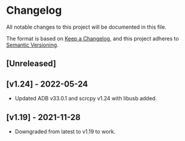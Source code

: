 # Changelog
All notable changes to this project will be documented in this file.

The format is based on [Keep a Changelog](https://keepachangelog.com/en/1.0.0/),
and this project adheres to [Semantic Versioning](https://semver.org/spec/v2.0.0.html).

## [Unreleased]

## [v1.24] - 2022-05-24

- Updated ADB v33.0.1 and scrcpy v1.24 with libusb added.

## [v1.19] - 2021-11-28

- Downgraded from latest to v1.19 to work.
